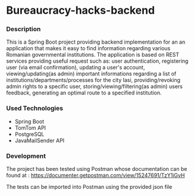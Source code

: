 # Bureaucracy-hacks-backend

### Description
 This is a Spring Boot project providing backend implementation for an an application that makes it easy to find information regarding various Romanian governmental institutions. The application is based on REST services providing useful request such as: user authentication, registering user (via email confirmation), updating a user's account, viewing/updating(as admin) important informations regarding a list of institutions/departments/processes for the city Iasi, providing/revoking admin rights to a specific user, storing/viewing/filtering(as admin) users feedback, generating an optimal route to a specified institution.
   
### Used Technologies
* Spring Boot
* TomTom API
* PostgreSQL
* JavaMailSender API

### Development
The project has been tested using Postman whose documentation can be found at : https://documenter.getpostman.com/view/15247691/TzY1iGvH

The tests can be imported into Postman using the provided json file
